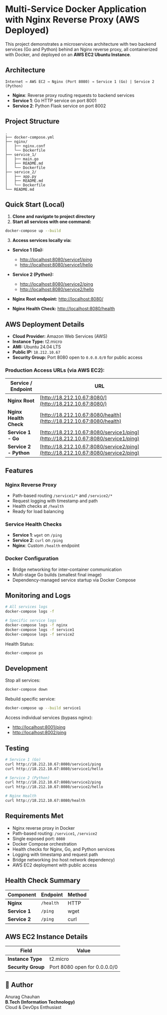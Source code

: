 # Multi-Service Docker Application with Nginx Reverse Proxy (AWS Deployed)

This project demonstrates a microservices architecture with two backend services (Go and Python) behind an Nginx reverse proxy, all containerized with Docker, and deployed on an **AWS EC2 Ubuntu Instance**.

## Architecture

```
Internet → AWS EC2 → Nginx (Port 8080) → Service 1 (Go) | Service 2 (Python)
```

- **Nginx**: Reverse proxy routing requests to backend services
- **Service 1**: Go HTTP service on port 8001
- **Service 2**: Python Flask service on port 8002

## Project Structure

```
.
├── docker-compose.yml
├── nginx/
│   ├── nginx.conf
│   └── Dockerfile
├── service_1/
│   ├── main.go
│   ├── README.md
│   └── Dockerfile
├── service_2/
│   ├── app.py
│   ├── README.md
│   └── Dockerfile
└── README.md
```

## Quick Start (Local)

1. **Clone and navigate to project directory**
2. **Start all services with one command:**

```bash
docker-compose up --build
```

3. **Access services locally via:**

- **Service 1 (Go):**

  - [http://localhost:8080/service1/ping](http://localhost:8080/service1/ping)
  - [http://localhost:8080/service1/hello](http://localhost:8080/service1/hello)

- **Service 2 (Python):**

  - [http://localhost:8080/service2/ping](http://localhost:8080/service2/ping)
  - [http://localhost:8080/service2/hello](http://localhost:8080/service2/hello)

- **Nginx Root endpoint:** [http://localhost:8080/](http://localhost:8080/)

- **Nginx Health Check:** [http://localhost:8080/health](http://localhost:8080/health)

## AWS Deployment Details

- **Cloud Provider:** Amazon Web Services (AWS)
- **Instance Type:** t2.micro
- **AMI:** Ubuntu 24.04 LTS 
- **Public IP:** `18.212.10.67`
- **Security Group:** Port 8080 open to `0.0.0.0/0` for public access

### **Production Access URLs (via AWS EC2):**

| Service / Endpoint     | URL                                                                              |
| ---------------------- | -------------------------------------------------------------------------------- |
| **Nginx Root**         | [http://18.212.10.67:8080/](http://18.212.10.67:8080/)                           |
| **Nginx Health Check** | [http://18.212.10.67:8080/health](http://18.212.10.67:8080/health)               |
| **Service 1 - Go**     | [http://18.212.10.67:8080/service1/ping](http://18.212.10.67:8080/service1/ping) |
| **Service 2 - Python** | [http://18.212.10.67:8080/service2/ping](http://18.212.10.67:8080/service2/ping) |

## Features

### Nginx Reverse Proxy

- Path-based routing `/service1/*` and `/service2/*`
- Request logging with timestamp and path
- Health checks at `/health`
- Ready for load balancing

### Service Health Checks

- **Service 1**: `wget` on `/ping`
- **Service 2**: `curl` on `/ping`
- **Nginx**: Custom `/health` endpoint

### Docker Configuration

- Bridge networking for inter-container communication
- Multi-stage Go builds (smallest final image)
- Dependency-managed service startup via Docker Compose

## Monitoring and Logs

```bash
# All services logs
docker-compose logs -f

# Specific service logs
docker-compose logs -f nginx
docker-compose logs -f service1
docker-compose logs -f service2
```

Health Status:

```bash
docker-compose ps
```

## Development

Stop all services:

```bash
docker-compose down
```

Rebuild specific service:

```bash
docker-compose up --build service1
```

Access individual services (bypass nginx):

- [http://localhost:8001/ping](http://localhost:8001/ping)
- [http://localhost:8002/ping](http://localhost:8002/ping)

## Testing

```bash
# Service 1 (Go)
curl http://18.212.10.67:8080/service1/ping
curl http://18.212.10.67:8080/service1/hello

# Service 2 (Python)
curl http://18.212.10.67:8080/service2/ping
curl http://18.212.10.67:8080/service2/hello

# Nginx Health
curl http://18.212.10.67:8080/health
```

## Requirements Met

- Nginx reverse proxy in Docker
- Path-based routing: `/service1`, `/service2`
- Single exposed port: `8080`
- Docker Compose orchestration
- Health checks for Nginx, Go, and Python services
- Logging with timestamp and request path
- Bridge networking (no host network dependency)
- AWS EC2 deployment with public access

## Health Check Summary

| Component     | Endpoint  | Method |
| ------------- | --------- | ------ |
| **Nginx**     | `/health` | HTTP   |
| **Service 1** | `/ping`   | wget   |
| **Service 2** | `/ping`   | curl   |

## AWS EC2 Instance Details

| Field              | Value                             |
| ------------------ | --------------------------------- |
| **Instance Type**  | t2.micro                          |
| **Security Group** | Port 8080 open for 0.0.0.0/0      |

## 🙏 Author

Anurag Chauhan\
**B.Tech (Information Technology)**\
Cloud & DevOps Enthusiast

